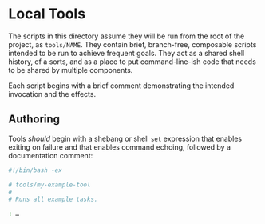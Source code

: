 # Local Tools

The scripts in this directory assume they will be run from the root of the
project, as `tools/NAME`. They contain brief, branch-free, composable scripts
intended to be run to achieve frequent goals. They act as a shared shell
history, of a sorts, and as a place to put command-line-ish code that needs to
be shared by multiple components.

Each script begins with a brief comment demonstrating the intended invocation
and the effects.

## Authoring

Tools _should_ begin with a shebang or shell `set` expression that enables
exiting on failure and that enables command echoing, followed by a documentation
comment:

```bash
#!/bin/bash -ex

# tools/my-example-tool
#
# Runs all example tasks.

: …
```
